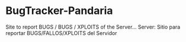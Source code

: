 # BugTracker-Pandaria
Site to report BUGS / BUGS / XPLOITS of the Server... Server: Sitio para reportar BUGS/FALLOS/XPLOITS del Servidor
